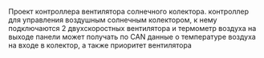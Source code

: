 Проект контроллера вентилятора солнечного колектора.
контроллер для управления воздушным солнечным колектором, к нему подключаются 2 двухскоростных вентилятора и термометр воздуха на выходе панели
может получать по CAN данные о температуре воздуха на входе в колектор, а также приоритет вентилятора
